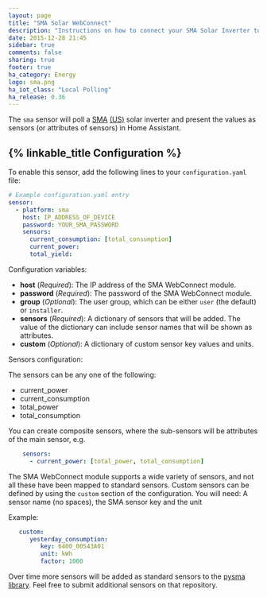 ```yaml
---
layout: page
title: "SMA Solar WebConnect"
description: "Instructions on how to connect your SMA Solar Inverter to Home Assistant."
date: 2015-12-28 21:45
sidebar: true
comments: false
sharing: true
footer: true
ha_category: Energy
logo: sma.png
ha_iot_class: "Local Polling"
ha_release: 0.36
---
```



The `sma` sensor will poll a [SMA](http://www.sma-solar.com/) [(US)](http://www.sma-america.com/) solar inverter and present the values as sensors (or attributes of sensors) in Home Assistant.

## {% linkable_title Configuration %}

To enable this sensor, add the following lines to your `configuration.yaml` file:

```yaml
# Example configuration.yaml entry
sensor:
  - platform: sma
    host: IP_ADDRESS_OF_DEVICE
    password: YOUR_SMA_PASSWORD
    sensors:
      current_consumption: [total_consumption]
      current_power: 
      total_yield: 
```

Configuration variables:

- **host** (*Required*): The IP address of the SMA WebConnect module.
- **password** (*Required*): The password of the SMA WebConnect module.
- **group** (*Optional*): The user group, which can be either `user` (the default) or `installer`.
- **sensors** (*Required*): A dictionary of sensors that will be added. The value of the dictionary can include sensor names that will be shown as attributes.
- **custom** (*Optional*): A dictionary of custom sensor key values and units.

Sensors configuration:

The sensors can be any one of the following:

- current_power
- current_consumption
- total_power
- total_consumption

You can create composite sensors, where the sub-sensors will be attributes of the main sensor, e.g.

```yaml
    sensors:
      - current_power: [total_power, total_consumption]
```

The SMA WebConnect module supports a wide variety of sensors, and not all these have been mapped to standard sensors. Custom sensors can be defined by using the `custom` section of the configuration. You will need: A sensor name (no spaces), the SMA sensor key and the unit

Example:
```yaml
   custom:
      yesterday_consumption: 
         key: 6400_00543A01
         unit: kWh
         factor: 1000
```

Over time more sensors will be added as standard sensors to the [pysma library](https://github.com/kellerza/pysma/blob/master/pysma/__init__.py#L18). Feel free to submit additional sensors on that repository.
